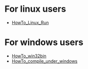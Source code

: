 # For linux users #

  * [HowTo\_Linux\_Run](HowTo_Linux_Run.md)

# For windows users #

  * [HowTo\_win32bin](HowTo_win32bin.md)
  * [HowTo\_compile\_under\_windows](HowTo_compile_under_windows.md)